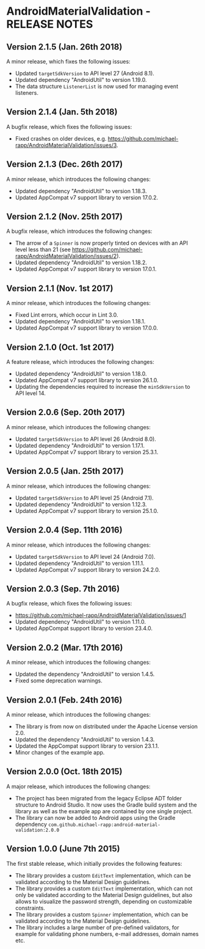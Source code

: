 # AndroidMaterialValidation - RELEASE NOTES

## Version 2.1.5 (Jan. 26th 2018)

A minor release, which fixes the following issues:

- Updated `targetSdkVersion` to API level 27 (Android 8.1).
- Updated dependency "AndroidUtil" to version 1.19.0.
- The data structure `ListenerList` is now used for managing event listeners.

## Version 2.1.4 (Jan. 5th 2018)

A bugfix release, which fixes the following issues:

- Fixed crashes on older devices, e.g. https://github.com/michael-rapp/AndroidMaterialValidation/issues/3.

## Version 2.1.3 (Dec. 26th 2017)

A minor release, which introduces the following changes:

- Updated dependency "AndroidUtil" to version 1.18.3.
- Updated AppCompat v7 support library to version 17.0.2.

## Version 2.1.2 (Nov. 25th 2017)

A bugfix release, which introduces the following changes:

- The arrow of a `Spinner` is now properly tinted on devices with an API level less than 21 (see https://github.com/michael-rapp/AndroidMaterialValidation/issues/2).
- Updated dependency "AndroidUtil" to version 1.18.2.
- Updated AppCompat v7 support library to version 17.0.1.

## Version 2.1.1 (Nov. 1st 2017)

A minor release, which introduces the following changes:

- Fixed Lint errors, which occur in Lint 3.0.
- Updated dependency "AndroidUtil" to version 1.18.1.
- Updated AppCompat v7 support library to version 17.0.0.

## Version 2.1.0 (Oct. 1st 2017)

A feature release, which introduces the following changes:

- Updated dependency "AndroidUtil" to version 1.18.0.
- Updated AppCompat v7 support library to version 26.1.0.
- Updating the dependencies required to increase the `minSdkVersion` to API level 14.

## Version 2.0.6 (Sep. 20th 2017)

A minor release, which introduces the following changes:

- Updated `targetSdkVersion` to API level 26 (Android 8.0).
- Updated dependency "AndroidUtil" to version 1.17.1.
- Updated AppCompat v7 support library to version 25.3.1.

## Version 2.0.5 (Jan. 25th 2017)

A minor release, which introduces the following changes:

- Updated `targetSdkVersion` to API level 25 (Android 7.1).
- Updated dependency "AndroidUtil" to version 1.12.3.
- Updated AppCompat v7 support library to version 25.1.0.

## Version 2.0.4 (Sep. 11th 2016)

A minor release, which introduces the following changes:

- Updated `targetSdkVersion` to API level 24 (Android 7.0).
- Updated dependency "AndroidUtil" to version 1.11.1.
- Updated AppCompat v7 support library to version 24.2.0.

## Version 2.0.3 (Sep. 7th 2016)

A bugfix release, which fixes the following issues:

- https://github.com/michael-rapp/AndroidMaterialValidation/issues/1
- Updated dependency "AndroidUtil" to version 1.11.0.
- Updated AppCompat support library to version 23.4.0.

## Version 2.0.2 (Mar. 17th 2016)

A minor release, which introduces the following changes:

- Updated the dependency "AndroidUtil" to version 1.4.5.
- Fixed some deprecation warnings.

## Version 2.0.1 (Feb. 24th 2016)

A minor release, which introduces the following changes:

- The library is from now on distributed under the Apache License version 2.0. 
- Updated the dependency "AndroidUtil" to version 1.4.3.
- Updated the AppCompat support library to version 23.1.1.
- Minor changes of the example app.

## Version 2.0.0 (Oct. 18th 2015)

A major release, which introduces the following changes:

- The project has been migrated from the legacy Eclipse ADT folder structure to Android Studio. It now uses the Gradle build system and the library as well as the example app are contained by one single project.
- The library can now be added to Android apps using the Gradle dependency `com.github.michael-rapp:android-material-validation:2.0.0`

## Version 1.0.0 (June 7th 2015)

The first stable release, which initially provides the following features:
	
- The library provides a custom `EditText` implementation, which can be validated according to the Material Design guidelines.
- The library provides a custom `EditText` implementation, which can not only be validated according to the Material Design guidelines, but also allows to visualize the password strength, depending on customizable constraints.
- The library provides a custom `Spinner` implementation, which can be validated according to the Material Design guidelines.
- The library includes a large number of pre-defined validators, for example for validating phone numbers, e-mail addresses, domain names etc.